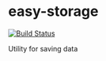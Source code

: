 # easy-storage
[![Build Status](https://travis-ci.org/termoshtt/easy_storage.svg?branch=master)](https://travis-ci.org/termoshtt/easy_storage)

Utility for saving data
